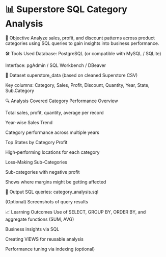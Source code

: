  # 📊 Superstore SQL Category Analysis
🧠 Objective
Analyze sales, profit, and discount patterns across product categories using SQL queries to gain insights into business performance.

🛠️ Tools Used
Database: PostgreSQL (or compatible with MySQL / SQLite)

Interface: pgAdmin / SQL Workbench / DBeaver

📂 Dataset
superstore_data (based on cleaned Superstore CSV)

Key columns: Category, Sales, Profit, Discount, Quantity, Year, State, Sub.Category

🔍 Analysis Covered
Category Performance Overview

Total sales, profit, quantity, average per record

Year-wise Sales Trend

Category performance across multiple years

Top States by Category Profit

High-performing locations for each category

Loss-Making Sub-Categories

Sub-categories with negative profit

Shows where margins might be getting affected

📁 Output
SQL queries: category_analysis.sql

(Optional) Screenshots of query results

📈 Learning Outcomes
Use of SELECT, GROUP BY, ORDER BY, and aggregate functions (SUM, AVG)

Business insights via SQL

Creating VIEWS for reusable analysis

Performance tuning via indexing (optional)

